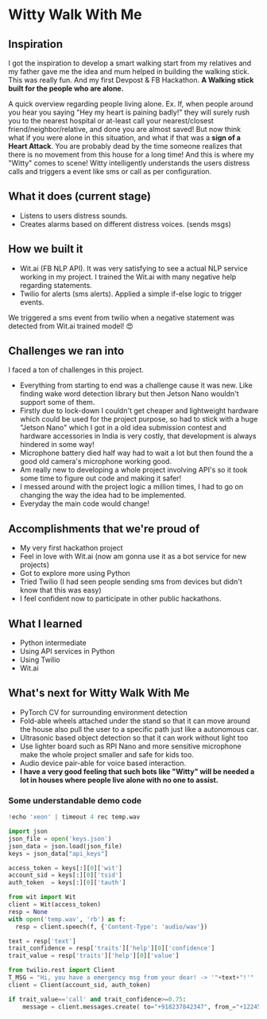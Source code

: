 # Witty Walk With Me

## Inspiration
I got the inspiration to develop a smart walking start from my relatives and my father gave me the idea and mum helped in building the walking stick. This was really fun. And my first Devpost & FB Hackathon. 
**A Walking stick built for the people who are alone.**

A quick overview regarding people living alone.
Ex. If, when people around you hear you saying "Hey my heart is paining badly!" they will surely rush you to the nearest hospital or at-least call your nearest/closest friend/neighbor/relative, and done you are almost saved!
But now think what if you were alone in this situation, and what if that was a **sign of a Heart Attack**. You are probably dead by the time someone realizes that there is no movement from this house for a long time!
And this is where my "Witty" comes to scene! Witty intelligently understands the users distress calls and triggers a event like sms or call as per configuration.

## What it does (current stage)
- Listens to users distress sounds.
- Creates alarms based on different distress voices. (sends msgs)

## How we built it
- Wit.ai (FB NLP API). It was very satisfying to see a actual NLP service working in my project. I trained the Wit.ai with many negative help regarding statements.
- Twilio for alerts (sms alerts). Applied a simple if-else logic to trigger events.

We triggered a sms event from twilio when a negative statement was detected from Wit.ai trained model! 😍

## Challenges we ran into
I faced a ton of challenges in this project.
- Everything from starting to end was a challenge cause it was new. Like finding wake word detection library but then Jetson Nano wouldn't support some of them.
- Firstly due to lock-down I couldn't get cheaper and lightweight hardware which could be used for the project purpose, so had to stick with a huge "Jetson Nano" which I got in a old idea submission contest and hardware accessories in India is very costly, that development is always hindered in some way!
- Microphone battery died half way had to wait a lot but then found the a good old camera's microphone working good.
- Am really new to developing a whole project involving API's so it took some time to figure out code and making it safer!
- I messed around with the project logic a million times, I had to go on changing the way the idea had to be implemented.
- Everyday the main code would change!

## Accomplishments that we're proud of
- My very first hackathon project
- Feel in love with Wit.ai (now am gonna use it as a bot service for new projects)
- Got to explore more using Python
- Tried Twilio (I had seen people sending sms from devices but didn't know that this was easy)
- I feel confident now to participate in other public hackathons.

## What I learned
- Python intermediate
- Using API services in Python
- Using Twilio
- Wit.ai

## What's next for Witty Walk With Me
- PyTorch CV for surrounding environment detection
- Fold-able wheels attached under the stand so that it can move around the house also pull the user to a specific path just like a autonomous car.
- Ultrasonic based object detection so that it can work without light too
- Use lighter board such as RPI Nano and more sensitive microphone make the whole project smaller and safe for kids too.
- Audio device pair-able for voice based interaction.
- **I have a very good feeling that such bots like "Witty" will be needed a lot in houses where people live alone with no one to assist.**


### Some understandable demo code
```python
!echo 'xeon' | timeout 4 rec temp.wav

import json
json_file = open('keys.json')
json_data = json.load(json_file)
keys = json_data["api_keys"]

access_token = keys[:][0]['wit']
account_sid = keys[:][0]['tsid']
auth_token  = keys[:][0]['tauth']

from wit import Wit
client = Wit(access_token)
resp = None
with open('temp.wav', 'rb') as f:
  resp = client.speech(f, {'Content-Type': 'audio/wav'})

text = resp['text']
trait_confidence = resp['traits']['help'][0]['confidence']
trait_value = resp['traits']['help'][0]['value']

from twilio.rest import Client
T_MSG = "Hi, you have a emergency msg from your dear! -> '"+text+"!'"
client = Client(account_sid, auth_token)

if trait_value=='call' and trait_confidence>=0.75:
    message = client.messages.create( to="+918237842347", from_="+12245076842", body=T_MSG)
```
